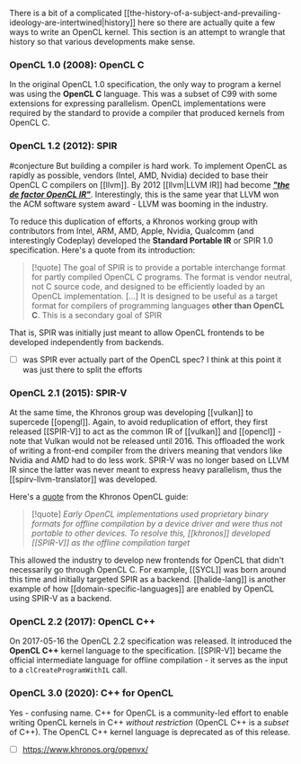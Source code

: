 There is a bit of a complicated [[the-history-of-a-subject-and-prevailing-ideology-are-intertwined|history]] here so there are actually quite a few ways to write an OpenCL kernel. This section is an attempt to wrangle that history so that various developments make sense.
### OpenCL 1.0 (2008): OpenCL C
In the original OpenCL 1.0 specification, the only way to program a kernel was using the **OpenCL C** language. This was a subset of C99 with some extensions for expressing parallelism. OpenCL implementations were required by the standard to provide a compiler that produced kernels from OpenCL C.

### OpenCL 1.2 (2012): SPIR
#conjecture But building a compiler is hard work. To implement OpenCL as rapidly as possible, vendors (Intel, AMD, Nvidia) decided to base their OpenCL C compilers on [[llvm]]. By 2012 [[llvm|LLVM IR]] had become [***"the de factor OpenCL IR"***](https://www.phoronix.com/news/MTE4MzM). Interestingly, this is the same year that LLVM won the ACM software system award - LLVM was booming in the industry.

To reduce this duplication of efforts, a Khronos working group with contributors from Intel, ARM, AMD, Apple, Nvidia, Qualcomm (and interestingly Codeplay) developed the **Standard Portable IR** or SPIR 1.0 specification. Here's a quote from its introduction:

> [!quote]
> The goal of SPIR is to provide a portable interchange format for partly compiled OpenCL C programs. The format is vendor neutral, not C source code, and designed to be efficiently loaded by an OpenCL implementation. \[...\] It is designed to be useful as a target format for compilers of programming languages **other than OpenCL C**. This is a secondary goal of SPIR
>  

That is, SPIR was initially just meant to allow OpenCL frontends to be developed independently from backends.

- [ ] was SPIR ever actually part of the OpenCL spec? I think at this point it was just there to split the efforts

### OpenCL 2.1 (2015): SPIR-V
At the same time, the Khronos group was developing [[vulkan]] to supercede [[opengl]]. Again, to avoid reduplication of effort, they first released [[SPIR-V]] to act as the common IR of [[vulkan]] and [[opencl]] - note that Vulkan would not be released until 2016. This offloaded the work of writing a front-end compiler from the drivers meaning that vendors like Nvidia and AMD had to do less work. SPIR-V was no longer based on LLVM IR since the latter was never meant to express heavy parallelism, thus the [[spirv-llvm-translator]] was developed.

Here's a [quote](https://github.com/KhronosGroup/OpenCL-Guide/blob/main/chapters/programming_opencl_kernels.md) from the Khronos OpenCL guide:
>[!quote]
>*Early OpenCL implementations used proprietary binary formats for offline compilation by a device driver and were thus not portable to other devices. To resolve this, [[khronos]] developed [[SPIR-V]] as the offline compilation target*

This allowed the industry to develop new frontends for OpenCL that didn't necessarily go through OpenCL C. For example, [[SYCL]] was born around this time and initially targeted SPIR as a backend. [[halide-lang]] is another example of how [[domain-specific-languages]] are enabled by OpenCL using SPIR-V as a backend.

### OpenCL 2.2 (2017): OpenCL C++
On 2017-05-16 the OpenCL 2.2 specification was released. It introduced the **OpenCL C++** kernel language to the specification. [[SPIR-V]] became the official intermediate language for offline compilation - it serves as the input to a `clCreateProgramWithIL` call.

### OpenCL 3.0 (2020): C++ for OpenCL
Yes - confusing name. C++ for OpenCL is a community-led effort to enable writing OpenCL kernels in C++ *without restriction* (OpenCL C++ is a *subset* of C++). The OpenCL C++ kernel language is deprecated as of this release.

- [ ] https://www.khronos.org/openvx/
